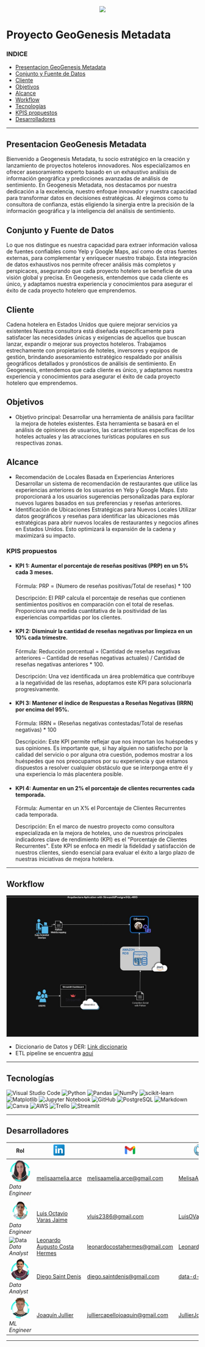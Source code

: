 <p align=center><img src=files/img/geogenesis_portada.gif><p>

# Proyecto GeoGenesis Metadata

### INDICE

- [Presentacion GeoGenesis Metadata](#presentacion-geogenesis-metadata)
- [Conjunto y Fuente de Datos](#conjunto-y-fuente-de-datos)
- [Cliente](#cliente)
- [Objetivos](#objetivos)
- [Alcance](#alcance)
- [Workflow](#workflow)
- [Tecnologías](#tecnologías)
- [KPIS propuestos](#kpis-propuestos)
- [Desarrolladores](#desarrolladores)

---

## Presentacion GeoGenesis Metadata

Bienvenido a Geogenesis Metadata, tu socio estratégico en la creación y lanzamiento de proyectos hoteleros innovadores. Nos especializamos en ofrecer asesoramiento experto basado en un exhaustivo análisis de información geográfica y predicciones avanzadas de análisis de sentimiento.
En Geogenesis Metadata, nos destacamos por nuestra dedicación a la excelencia, nuestro enfoque innovador y nuestra capacidad para transformar datos en decisiones estratégicas. Al elegirnos como tu consultora de confianza, estás eligiendo la sinergia entre la precisión de la información geográfica y la inteligencia del análisis de sentimiento.

## Conjunto y Fuente de Datos

Lo que nos distingue es nuestra capacidad para extraer información valiosa de fuentes confiables como Yelp y Google Maps, así como de otras fuentes externas, para complementar y enriquecer nuestro trabajo. Esta integración de datos exhaustivos nos permite ofrecer análisis más completos y perspicaces, asegurando que cada proyecto hotelero se beneficie de una visión global y precisa. En Geogenesis, entendemos que cada cliente es único, y adaptamos nuestra experiencia y conocimientos para asegurar el éxito de cada proyecto hotelero que emprendemos.

## Cliente

Cadena hotelera en Estados Unidos que quiere mejorar servicios ya existentes
Nuestra consultora está diseñada específicamente para satisfacer las necesidades únicas y exigencias de aquellos que buscan lanzar, expandir o mejorar sus proyectos hoteleros. Trabajamos estrechamente con propietarios de hoteles, inversores y equipos de gestión, brindando asesoramiento estratégico respaldado por análisis geográficos detallados y pronósticos de análisis de sentimiento. En Geogenesis, entendemos que cada cliente es único, y adaptamos nuestra experiencia y conocimientos para asegurar el éxito de cada proyecto hotelero que emprendemos.

## Objetivos

- Objetivo principal: Desarrollar una herramienta de análisis para facilitar la mejora de hoteles existentes. Esta herramienta se basará en el análisis de opiniones de usuarios, las características específicas de los hoteles actuales y las atracciones turísticas populares en sus respectivas zonas.

## Alcance

- Recomendación de Locales Basada en Experiencias Anteriores
  Desarrollar un sistema de recomendación de restaurantes que utilice las experiencias anteriores de los usuarios en Yelp y Google Maps. Esto proporcionará a los usuarios sugerencias personalizadas para explorar nuevos lugares basados en sus preferencias y reseñas anteriores.
- Identificación de Ubicaciones Estratégicas para Nuevos Locales
  Utilizar datos geográficos y reseñas para identificar las ubicaciones más estratégicas para abrir nuevos locales de restaurantes y negocios afines en Estados Unidos. Esto optimizará la expansión de la cadena y maximizará su impacto.

### KPIS propuestos

- #### KPI 1: Aumentar el porcentaje de reseñas positivas (PRP) en un 5% cada 3 meses.

  Fórmula:
  PRP = (Numero de reseñas positivas/Total de reseñas) * 100

  Descripción:
  El PRP calcula el porcentaje de reseñas que contienen sentimientos positivos en comparación con el total de reseñas. Proporciona una medida cuantitativa de la positividad de las experiencias compartidas por los clientes.
- #### KPI 2: Disminuir la cantidad de reseñas negativas por limpieza en un 10% cada trimestre.

  Fórmula:
  Reducción porcentual = (Cantidad de reseñas negativas anteriores – Cantidad de reseñas negativas actuales) / Cantidad de reseñas negativas anteriores * 100.

  Descripción:
  Una vez identificada un área problemática que contribuye a la negatividad de las reseñas, adoptamos este KPI para solucionarla progresivamente.
- #### KPI 3: Mantener el índice de Respuestas a Reseñas Negativas (IRRN) por encima del 95%.

  Fórmula:
  IRRN = (Reseñas negativas contestadas/Total de reseñas negativas) * 100

  Descripción:
  Este KPI permite reflejar que nos importan los huéspedes y sus opiniones. Es importante que, si hay alguien no satisfecho por la calidad del servicio o por alguna otra cuestión, podemos mostrar a los huéspedes que nos preocupamos por su experiencia y que estamos dispuestos a resolver cualquier obstáculo que se interponga entre él y una experiencia lo más placentera posible.
- #### KPI 4: Aumentar en un 2% el porcentaje de clientes recurrentes cada temporada.

  Fórmula:
  Aumentar en un X% el Porcentaje de Clientes Recurrentes cada temporada.

  Descripción:
  En el marco de nuestro proyecto como consultora especializada en la mejora de hoteles, uno de nuestros principales indicadores clave de rendimiento (KPI) es el "Porcentaje de Clientes Recurrentes". Este KPI se enfoca en medir la fidelidad y satisfacción de nuestros clientes, siendo esencial para evaluar el éxito a largo plazo de nuestras iniciativas de mejora hotelera.

---

## Workflow

<p align=center><img src=files/img/workflow.jpeg><p>

- Diccionario de Datos y DER: [Link diccionario](https://drive.google.com/drive/folders/1kuQy_BOdoovmRketR3T8dd2RiRuLq-Rt?usp=sharing)
- ETL pipeline se encuentra [aqui](pipeline.md)

---

## Tecnologías

![Visual Studio Code](https://img.shields.io/badge/Visual%20Studio%20Code-0078d7.svg?style=for-the-badge&logo=visual-studio-code&logoColor=white)
![Python](https://img.shields.io/badge/python-3670A0?style=for-the-badge&logo=python&logoColor=ffdd54)
![Pandas](https://img.shields.io/badge/pandas-%23150458.svg?style=for-the-badge&logo=pandas&logoColor=white)
![NumPy](https://img.shields.io/badge/numpy-%23013243.svg?style=for-the-badge&logo=numpy&logoColor=white)
![scikit-learn](https://img.shields.io/badge/scikit--learn-%23F7931E.svg?style=for-the-badge&logo=scikit-learn&logoColor=white)
![Matplotlib](https://img.shields.io/badge/Matplotlib-%23ffffff.svg?style=for-the-badge&logo=Matplotlib&logoColor=black)
![Jupyter Notebook](https://img.shields.io/badge/jupyter-%23FA0F00.svg?style=for-the-badge&logo=jupyter&logoColor=white)
![GitHub](https://img.shields.io/badge/github-%23121011.svg?style=for-the-badge&logo=github&logoColor=white)
![PostgreSQL](https://img.shields.io/badge/PostgreSQL-badge?style=for-the-badge&logo=postgresql&logoColor=%234169E1&color=white)
![Markdown](https://img.shields.io/badge/markdown-%23000000.svg?style=for-the-badge&logo=markdown&logoColor=white)
![Canva](https://img.shields.io/badge/Canva-%2300C4CC.svg?style=for-the-badge&logo=Canva&logoColor=white)
![AWS](https://img.shields.io/badge/Amazon_AWS-badge?style=for-the-badge&logo=amazonaws&logoColor=black&labelColor=yellow&color=%23232F3E)
![Trello](https://img.shields.io/badge/Trello-badge?style=for-the-badge&logo=trello&logoColor=white&color=blue)
![Streamlit](https://img.shields.io/badge/Streamlit-badge?style=for-the-badge&logo=streamlit&logoColor=red&color=white)

---

## Desarrolladores

| Rol                                          | ![Linkedin](files/img/linkedin.png)                                              | ![Gmail](files/img/gmail.png)                                            | ![GitHub](files/img/github.png)                                     |
| -------------------------------------------- | ------------------------------------------------------------------------------ | ---------------------------------------------------------------------- | ----------------------------------------------------------------- |
| ![Data](files/img/Melisa.gif)*Data Engineer* | [melisaamelia.arce](https://www.linkedin.com/in/melisaameliaarce)                 | [melisaamelia.arce@gmail.com](mailto:melisaamelia.arce@gmail.com)         | [MelisaArce](https://github.com/MelisaArce)                          |
| ![Data](files/img/Luís.gif)*Data Engineer*  | [Luis Octavio Varas Jaime](https://www.linkedin.com/in/luis-o-varas/)             | [vluis2386@gmail.com](mailto:vluis2386@gmail.com)                         | [LuisOVaras](https://github.com/LuisOVaras)                          |
| ![Data](files/img/Léo.gif)*Data Analyst*    | [Leonardo Augusto Costa Hermes](https://linkedin.com/in/leonardo-costa-672a3a1b9) | [leonardocostahermes@gmail.com](mailto:leonardocostahermes@gmail.com)     | [LeonardoCostaH](https://github.com/LeonardoCostaH/)                 |
| ![Data](files/img/Diego.gif)*Data Analyst*   | [Diego Saint Denis](https://www.linkedin.com/in/diego-saint-denis/)               | [diego.saintdenis@gmail.com](mailto:diego.saintdenis@gmail.com)           | [data-d-s-d](https://github.com/data-d-s-d)                          |
| ![Data](files/img/Joaquin.gif)*ML Engineer*  | [Joaquín Jullier](https://www.linkedin.com/in/joaqu%C3%ADn-jullier-6179a4266/)   | [julliercapellojoaquin@gmail.com](mailto:julliercapellojoaquin@gmail.com) | [JullierJoaquin](https://github.com/JullierJoaquin?tab=repositories) |

---
